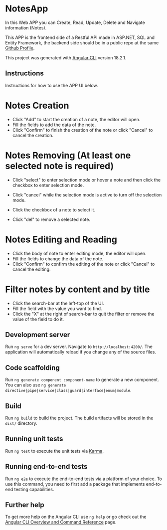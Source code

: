 # NotesApp

In this Web APP you can Create, Read, Update, Delete and Navigate information (Notes).

This APP is the frontend side of a Restful API made in ASP.NET, SQL and Entity Framework, the backend side should be in a public repo at the same [Github Profile](https://github.com/NazarenoTognoli).

This project was generated with [Angular CLI](https://github.com/angular/angular-cli) version 18.2.1.

## Instructions

Instructions for how to use the APP UI below.

# Notes Creation

- Click "Add" to start the creation of a note, the editor will open.
- Fill the fields to add the data of the note.
- Click "Confirm" to finish the creation of the note or click "Cancel" to cancel the creation. 

# Notes Removing (At least one selected note is required)

- Click "select" to enter selection mode or hover a note and then click the checkbox to enter selection mode.
- Click "cancel" while the selection mode is active to turn off the selection mode.

- Click the checkbox of a note to select it.

- Click "del" to remove a selected note.

# Notes Editing and Reading

- Click the body of note to enter editing mode, the editor will open.
- Fill the fields to change the data of the note.
- Click "Confirm" to confirm the editing of the note or click "Cancel" to cancel the editing.

# Filter notes by content and by title

- Click the search-bar at the left-top of the UI.
- Fill the field with the value you want to find.
- Click the "X" at the right of search-bar to quit the filter or remove the value of the field to do it.


## Development server

Run `ng serve` for a dev server. Navigate to `http://localhost:4200/`. The application will automatically reload if you change any of the source files.

## Code scaffolding

Run `ng generate component component-name` to generate a new component. You can also use `ng generate directive|pipe|service|class|guard|interface|enum|module`.

## Build

Run `ng build` to build the project. The build artifacts will be stored in the `dist/` directory.

## Running unit tests

Run `ng test` to execute the unit tests via [Karma](https://karma-runner.github.io).

## Running end-to-end tests

Run `ng e2e` to execute the end-to-end tests via a platform of your choice. To use this command, you need to first add a package that implements end-to-end testing capabilities.

## Further help

To get more help on the Angular CLI use `ng help` or go check out the [Angular CLI Overview and Command Reference](https://angular.dev/tools/cli) page.
